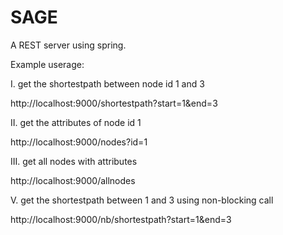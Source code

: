 # SAGE
A REST server using spring.

Example userage:

I. get the shortestpath between node id 1 and 3

http://localhost:9000/shortestpath?start=1&end=3

II. get the attributes of node id 1

http://localhost:9000/nodes?id=1

III. get all nodes with attributes

http://localhost:9000/allnodes

V. get the shortestpath between 1 and 3 using non-blocking call

http://localhost:9000/nb/shortestpath?start=1&end=3
